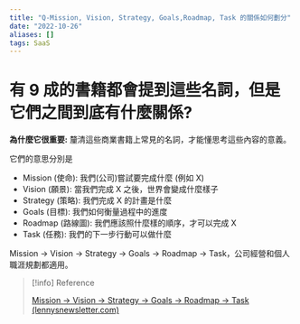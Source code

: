 ```yaml
---
title: "Q-Mission, Vision, Strategy, Goals,Roadmap, Task 的關係如何劃分"
date: "2022-10-26"
aliases: []
tags: SaaS
---
```


# 有 9 成的書籍都會提到這些名詞，但是它們之間到底有什麼關係?

**為什麼它很重要:** 釐清這些商業書籍上常見的名詞，才能懂思考這些內容的意義。

它們的意思分別是
- Mission (使命): 我們(公司)嘗試要完成什麼 (例如 X)
- Vision (願景): 當我們完成 X 之後，世界會變成什麼樣子
- Strategy (策略): 我們完成 X 的計畫是什麼
- Goals (目標): 我們如何衡量過程中的進度
- Roadmap (路線圖): 我們應該照什麼樣的順序，才可以完成 X
- Task (任務): 我們的下一步行動可以做什麼

Mission → Vision → Strategy → Goals → Roadmap → Task，公司經營和個人職涯規劃都適用。


> [!info] Reference
> 
> [Mission → Vision → Strategy → Goals → Roadmap → Task (lennysnewsletter.com)](https://www.lennysnewsletter.com/p/mission-vision-strategy-goals-roadmap?utm_source=email)





